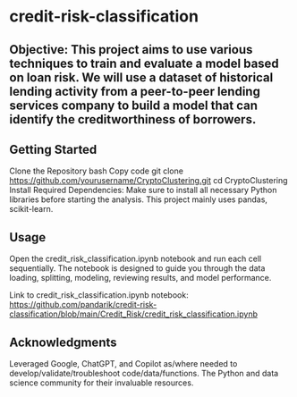 # credit-risk-classification
## Objective: This project aims to use various techniques to train and evaluate a model based on loan risk. We will use a dataset of historical lending activity from a peer-to-peer lending services company to build a model that can identify the creditworthiness of borrowers.

## Getting Started
Clone the Repository
bash Copy code git clone https://github.com/yourusername/CryptoClustering.git cd CryptoClustering Install Required Dependencies: Make sure to install all necessary Python libraries before starting the analysis. This project mainly uses pandas, scikit-learn.

## Usage
Open the credit_risk_classification.ipynb notebook and run each cell sequentially. The notebook is designed to guide you through the data loading, splitting, modeling, reviewing results, and model performance.

Link to credit_risk_classification.ipynb notebook: 
https://github.com/pandarik/credit-risk-classification/blob/main/Credit_Risk/credit_risk_classification.ipynb



## Acknowledgments
Leveraged Google, ChatGPT, and Copilot as/where needed to develop/validate/troubleshoot code/data/functions. The Python and data science community for their invaluable resources.
